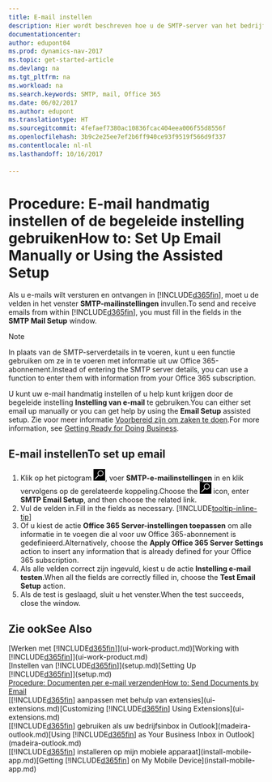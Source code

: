 ```yaml
---
title: E-mail instellen
description: Hier wordt beschreven hoe u de SMTP-server van het bedrijf gebruikt om e-mailberichten te verzenden en ontvangen binnen Dynamics NAV, of hoe u de e-mailserverinstellingen gebruikt die met het Office 365-abonnement zijn gemaakt.
documentationcenter: 
author: edupont04
ms.prod: dynamics-nav-2017
ms.topic: get-started-article
ms.devlang: na
ms.tgt_pltfrm: na
ms.workload: na
ms.search.keywords: SMTP, mail, Office 365
ms.date: 06/02/2017
ms.author: edupont
ms.translationtype: HT
ms.sourcegitcommit: 4fefaef7380ac10836fcac404eea006f55d8556f
ms.openlocfilehash: 3b9c2e25ee7ef2b6ff940ce93f9519f566d9f337
ms.contentlocale: nl-nl
ms.lasthandoff: 10/16/2017

---
```

# <a name="how-to-set-up-email-manually-or-using-the-assisted-setup"></a><span data-ttu-id="3ac0a-103">Procedure: E-mail handmatig instellen of de begeleide instelling gebruiken</span><span class="sxs-lookup"><span data-stu-id="3ac0a-103">How to: Set Up Email Manually or Using the Assisted Setup</span></span>
<span data-ttu-id="3ac0a-104">Als u e-mails wilt versturen en ontvangen in [!INCLUDE[d365fin](includes/d365fin_md.md)], moet u de velden in het venster **SMTP-mailinstellingen** invullen.</span><span class="sxs-lookup"><span data-stu-id="3ac0a-104">To send and receive emails from within [!INCLUDE[d365fin](includes/d365fin_md.md)], you must fill in the fields in the **SMTP Mail Setup** window.</span></span>

> [!NOTE]  
>   <span data-ttu-id="3ac0a-105">In plaats van de SMTP-serverdetails in te voeren, kunt u een functie gebruiken om ze in te voeren met informatie uit uw Office 365-abonnement.</span><span class="sxs-lookup"><span data-stu-id="3ac0a-105">Instead of entering the SMTP server details, you can use a function to enter them with information from your Office 365 subscription.</span></span>

<span data-ttu-id="3ac0a-106">U kunt uw e-mail handmatig instellen of u help kunt krijgen door de begeleide instelling **Instelling van e-mail** te gebruiken.</span><span class="sxs-lookup"><span data-stu-id="3ac0a-106">You can either set email up manually or you can get help by using the **Email Setup** assisted setup.</span></span> <span data-ttu-id="3ac0a-107">Zie voor meer informatie [Voorbereid zijn om zaken te doen](ui-get-ready-business.md).</span><span class="sxs-lookup"><span data-stu-id="3ac0a-107">For more information, see [Getting Ready for Doing Business](ui-get-ready-business.md).</span></span>  

## <a name="to-set-up-email"></a><span data-ttu-id="3ac0a-108">E-mail instellen</span><span class="sxs-lookup"><span data-stu-id="3ac0a-108">To set up email</span></span>
1. <span data-ttu-id="3ac0a-109">Klik op het pictogram ![Zoeken naar pagina of rapport](media/ui-search/search_small.png "pictogram Zoeken naar pagina of rapport"), voer **SMTP-e-mailinstellingen** in en klik vervolgens op de gerelateerde koppeling.</span><span class="sxs-lookup"><span data-stu-id="3ac0a-109">Choose the ![Search for Page or Report](media/ui-search/search_small.png "Search for Page or Report icon") icon, enter **SMTP Email Setup**, and then choose the related link.</span></span>
2. <span data-ttu-id="3ac0a-110">Vul de velden in.</span><span class="sxs-lookup"><span data-stu-id="3ac0a-110">Fill in the fields as necessary.</span></span> [!INCLUDE[tooltip-inline-tip](includes/tooltip-inline-tip_md.md)]
3. <span data-ttu-id="3ac0a-111">Of u kiest de actie **Office 365 Server-instellingen toepassen** om alle informatie in te voegen die al voor uw Office 365-abonnement is gedefinieerd.</span><span class="sxs-lookup"><span data-stu-id="3ac0a-111">Alternatively, choose the **Apply Office 365 Server Settings** action to insert any information that is already defined for your Office 365 subscription.</span></span>
4. <span data-ttu-id="3ac0a-112">Als alle velden correct zijn ingevuld, kiest u de actie **Instelling e-mail testen**.</span><span class="sxs-lookup"><span data-stu-id="3ac0a-112">When all the fields are correctly filled in, choose the **Test Email Setup** action.</span></span>
5. <span data-ttu-id="3ac0a-113">Als de test is geslaagd, sluit u het venster.</span><span class="sxs-lookup"><span data-stu-id="3ac0a-113">When the test succeeds, close the window.</span></span>

## <a name="see-also"></a><span data-ttu-id="3ac0a-114">Zie ook</span><span class="sxs-lookup"><span data-stu-id="3ac0a-114">See Also</span></span>  
<span data-ttu-id="3ac0a-115">[Werken met [!INCLUDE[d365fin](includes/d365fin_md.md)]](ui-work-product.md)</span><span class="sxs-lookup"><span data-stu-id="3ac0a-115">[Working with [!INCLUDE[d365fin](includes/d365fin_md.md)]](ui-work-product.md)</span></span>  
<span data-ttu-id="3ac0a-116">[Instellen van [!INCLUDE[d365fin](includes/d365fin_md.md)]](setup.md)</span><span class="sxs-lookup"><span data-stu-id="3ac0a-116">[Setting Up [!INCLUDE[d365fin](includes/d365fin_md.md)]](setup.md)</span></span>  
[<span data-ttu-id="3ac0a-117">Procedure: Documenten per e-mail verzenden</span><span class="sxs-lookup"><span data-stu-id="3ac0a-117">How to: Send Documents by Email</span></span>](ui-how-send-documents-email.md)  
<span data-ttu-id="3ac0a-118">[[!INCLUDE[d365fin](includes/d365fin_md.md)] aanpassen met behulp van extensies](ui-extensions.md)</span><span class="sxs-lookup"><span data-stu-id="3ac0a-118">[Customizing [!INCLUDE[d365fin](includes/d365fin_md.md)] Using Extensions](ui-extensions.md)</span></span>  
<span data-ttu-id="3ac0a-119">[[!INCLUDE[d365fin](includes/d365fin_md.md)] gebruiken als uw bedrijfsinbox in Outlook](madeira-outlook.md)</span><span class="sxs-lookup"><span data-stu-id="3ac0a-119">[Using [!INCLUDE[d365fin](includes/d365fin_md.md)] as Your Business Inbox in Outlook](madeira-outlook.md)</span></span>  
<span data-ttu-id="3ac0a-120">[[!INCLUDE[d365fin](includes/d365fin_md.md)] installeren op mijn mobiele apparaat](install-mobile-app.md)</span><span class="sxs-lookup"><span data-stu-id="3ac0a-120">[Getting [!INCLUDE[d365fin](includes/d365fin_md.md)] on My Mobile Device](install-mobile-app.md)</span></span>

